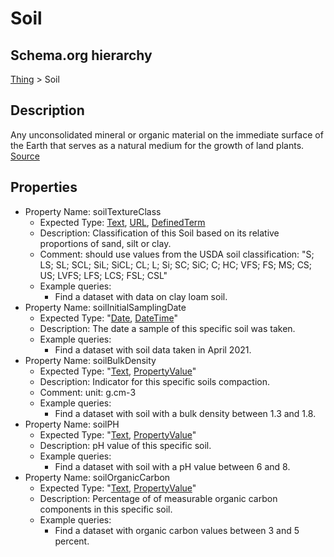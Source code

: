 # Soil

## Schema.org hierarchy
[Thing](http://schema.org/Thing) > Soil

## Description
Any unconsolidated mineral or organic material on the immediate surface of the Earth that serves as a natural medium for the growth of land plants. [Source](https://www.nrcs.usda.gov/resources/education-and-teaching-materials/what-is-soil)

## Properties
- Property Name: soilTextureClass
	- Expected Type: [Text](https://schema.org/Text), [URL](https://schema.org/URL), [DefinedTerm](https://schema.org/DefinedTerm)
	- Description: Classification of this Soil based on its relative proportions of sand, silt or clay. 
	- Comment: should use values from the USDA soil classification: "S; LS; SL; SCL; SiL; SiCL; CL; L; Si; SC; SiC; C; HC; VFS; FS; MS; CS; US; LVFS; LFS; LCS; FSL; CSL"
	- Example queries:
		- Find a dataset with data on clay loam soil.
- Property Name: soilInitialSamplingDate
	- Expected Type: "[Date](https://schema.org/Date), [DateTime](https://schema.org/DateTime)"
	- Description: The date a sample of this specific soil was taken.
	- Example queries:
		- Find a dataset with soil data taken in April 2021.
- Property Name: soilBulkDensity
	- Expected Type: "[Text](https://schema.org/Text), [PropertyValue](https://schema.org/PropertyValue)"
	- Description: Indicator for this specific soils compaction.
	- Comment: unit: g.cm-3
	- Example queries:
		- Find a dataset with soil with a bulk density between 1.3 and 1.8.
- Property Name: soilPH
	- Expected Type: "[Text](https://schema.org/Text), [PropertyValue](https://schema.org/PropertyValue)"
	- Description: pH value of this specific soil.
	- Example queries:
		- Find a dataset with soil with a pH value between 6 and 8.
- Property Name: soilOrganicCarbon
	- Expected Type: "[Text](https://schema.org/Text), [PropertyValue](https://schema.org/PropertyValue)"
	- Description: Percentage of of measurable organic carbon components in this specific soil.
	- Example queries:
		- Find a dataset with organic carbon values between 3 and 5 percent.

